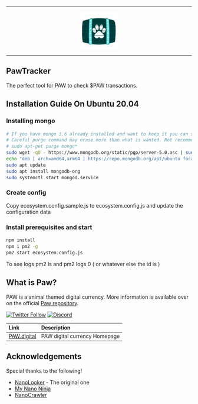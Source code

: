 <hr />
<div align="center">
    <img src="public/pawtracker.png" alt="Logo" width='100px' height='auto'/>
</div>
<hr />

## PawTracker

The perfect tool for PAW to check $PAW transactions.


## Installation Guide On Ubuntu 20.04

### Installing mongo
```bash
# If you have mongo 3.6 already installed and want to keep it you can skip this.
# Careful purge command may erase more than what is wanted. Not recommended to use on a server that already uses or implements mongo in any way.
# sudo apt-get purge mongo*
sudo wget -qO - https://www.mongodb.org/static/pgp/server-5.0.asc | sudo apt-key add -
echo "deb [ arch=amd64,arm64 ] https://repo.mongodb.org/apt/ubuntu focal/mongodb-org/5.0 multiverse" | sudo tee /etc/apt/sources.list.d/mongodb-org-5.0.list
sudo apt update
sudo apt install mongodb-org
sudo systemctl start mongod.service
```

### Create config
Copy ecosystem.config.sample.js to ecosystem.config.js and update the configuration data

### Install prerequisites and start
```bash
npm install
npm i pm2 -g
pm2 start ecosystem.config.js
```

To see logs pm2 ls and pm2 logs 0 ( or whatever else the id is )

## What is Paw?

PAW is a animal themed digital currency. More information is available over on the official [Paw repository](https://github.com/paw-digital/paw-node).

[![Twitter Follow](https://img.shields.io/twitter/follow/PAW_digital?style=social)](https://twitter.com/intent/follow?screen_name=PAW_digital)
[![Discord](https://img.shields.io/badge/discord-join%20chat-orange.svg?logo=discord&color=7289DA)](https://discord.gg/DjXn6bb3aE)

| Link | Description |
| :----- | :------ |
[PAW.digital](https://paw.digital) | PAW digital currency Homepage
  

## Acknowledgements

Special thanks to the following!

- [NanoLooker](https://github.com/running-coder/nanolooker) - The original one
- [My Nano Ninja](https://mynano.ninja/)
- [NanoCrawler](https://nanocrawler.cc/)
